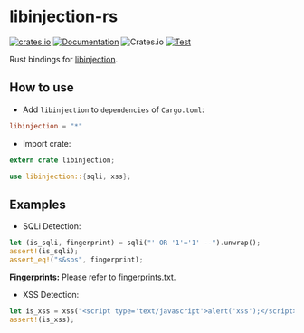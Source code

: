 # libinjection-rs

[![crates.io](https://img.shields.io/crates/v/libinjection.svg)](https://crates.io/crates/libinjection) [![Documentation](https://img.shields.io/badge/Docs-libinjection-blue.svg)](https://docs.rs/libinjection) ![Crates.io](https://img.shields.io/crates/l/rustc-serialize.svg) [![Test](https://github.com/yaa110/libinjection-rs/actions/workflows/test.yml/badge.svg)](https://github.com/yaa110/libinjection-rs/actions/workflows/test.yml)

Rust bindings for [libinjection](https://github.com/libinjection/libinjection).

## How to use

- Add `libinjection` to `dependencies` of `Cargo.toml`:

```toml
libinjection = "*"
```

- Import crate:

```rust
extern crate libinjection;

use libinjection::{sqli, xss};
```

## Examples

- SQLi Detection:

```rust
let (is_sqli, fingerprint) = sqli("' OR '1'='1' --").unwrap();
assert!(is_sqli);
assert_eq!("s&sos", fingerprint);
```

**Fingerprints:** Please refer to [fingerprints.txt](https://github.com/libinjection/libinjection/blob/master/src/fingerprints.txt).

- XSS Detection:

```rust
let is_xss = xss("<script type='text/javascript'>alert('xss');</script>").unwrap();
assert!(is_xss);
```
